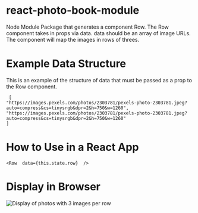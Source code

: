 # react-photo-book-module

Node Module Package that generates a component Row. The Row component takes in props via data. data should be an array of image URLs. The component will map the images in rows of threes. 


# Example Data Structure
This is an example of the structure of data that must be passed as a prop to the Row component.

     [
    "https://images.pexels.com/photos/2303781/pexels-photo-2303781.jpeg?auto=compress&cs=tinysrgb&dpr=2&h=750&w=1260", 
    "https://images.pexels.com/photos/2303781/pexels-photo-2303781.jpeg?auto=compress&cs=tinysrgb&dpr=2&h=750&w=1260"
    ]

# How to Use in a React App

    <Row  data={this.state.row}  />
    
# Display in Browser

![Display of photos with 3 images per row](https://res.cloudinary.com/dmp2crnzz/image/upload/v1563946780/readme/Screen_Shot_2019-07-23_at_10.38.24_PM.png)
